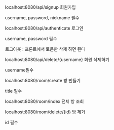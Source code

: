 localhost:8080/api/signup 회원가입

username, password, nickname 필수



localhost:8080/api/authenticate 로그인

username, password 필수



로그아웃 : 프론트에서 토큰만 삭제 하면 된다



localhost:8080/api/delete/{username} 회원 삭제하기

username필수



localhost:8080/room/create 방 만들기

title 필수



localhost:8080/room/index 전체 방 조회



localhost:8080/room/delete/{id} 방 제거

id 필수



